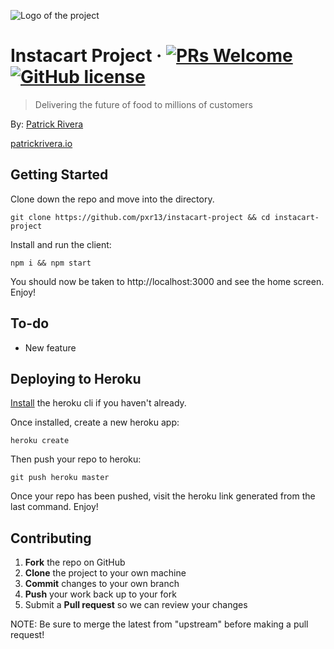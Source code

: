 ![Logo of the project](./client/public/mern.png)

# Instacart Project &middot; [![PRs Welcome](https://img.shields.io/badge/PRs-welcome-brightgreen.svg?style=flat-square)](http://makeapullrequest.com) [![GitHub license](https://img.shields.io/badge/license-MIT-blue.svg?style=flat-square)](https://github.com/your/your-project/blob/master/LICENSE)
> Delivering the future of food to millions of customers

By: [Patrick Rivera](mailto:patrick.x.rivera@gmail.com)

[patrickrivera.io](https://patrickrivera.io)


## Getting Started

Clone down the repo and move into the directory.
```shell
git clone https://github.com/pxr13/instacart-project && cd instacart-project
```

Install and run the client:
```shell
npm i && npm start
```
You should now be taken to http://localhost:3000 and see the home screen. Enjoy!


## To-do

- New feature


## Deploying to Heroku

[Install](https://devcenter.heroku.com/articles/heroku-cli) the heroku cli if you haven't already.

Once installed, create a new heroku app:
```shell
heroku create
```

Then push your repo to heroku:
```shell
git push heroku master
```

Once your repo has been pushed, visit the heroku link generated from the last command. Enjoy!

##

## Contributing

 1. **Fork** the repo on GitHub
 2. **Clone** the project to your own machine
 3. **Commit** changes to your own branch
 4. **Push** your work back up to your fork
 5. Submit a **Pull request** so we can review your changes

NOTE: Be sure to merge the latest from "upstream" before making a pull request!
